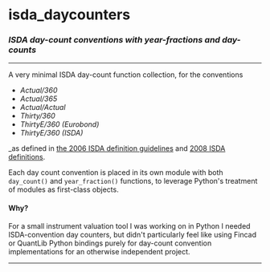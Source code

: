 # isda_daycounters
### _ISDA day-count conventions with year-fractions and day-counts_

---

A very minimal ISDA day-count function collection, for the conventions 

- _Actual/360_ 
- _Actual/365_
- _Actual/Actual_
- _Thirty/360_ 
- _ThirtyE/360 (Eurobond)_
- _ThirtyE/360 (ISDA)_

_as defined in [the 2006 ISDA definition guidelines](http://www.hsbcnet.com/gbm/attachments/standalone/2006-isda-definitions.pdf) and [2008 ISDA definitions](https://www.isda.org/2008/12/22/30-360-day-count-conventions/). 

Each day count convention is placed in its own module with both `day_count()` and `year_fraction()` functions, to leverage Python's treatment of modules as first-class objects. 

#### Why?

For a small instrument valuation tool I was working on in Python I needed ISDA-convention day counters, but didn't particularly feel like using Fincad or QuantLib Python bindings purely for day-count convention implementations for an otherwise independent project. 

---




